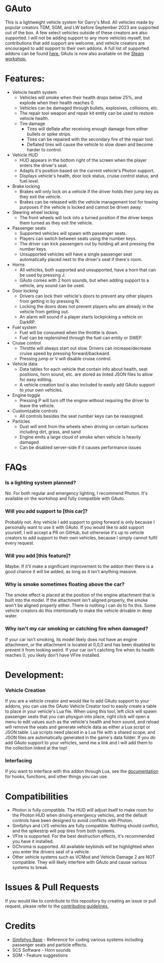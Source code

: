 # GAuto
This is a lightweight vehicle system for Garry's Mod. All vehicles made by popular creators TDM, SGM, and LW before September 2023 are supported out of the box. A few select vehicles outside of these creators are also supported. I will not be adding support to any more vehicles myself, but contributions that add support are welcome, and vehicle creators are encouraged to add support to their own addons. A full list of supported addons can be found [here.](https://steamcommunity.com/sharedfiles/filedetails/?id=3018834846) GAuto is now also available on the [Steam workshop.](https://steamcommunity.com/sharedfiles/filedetails/?id=3048040907)

# Features:
- Vehicle health system
  - Vehicles will smoke when their health drops below 25%, and explode when their health reaches 0.
  - Vehicles can be damaged through bullets, explosives, collisions, etc.
  - The repair tool weapon and repair kit entity can be used to restore vehicle health.
  - Tire damage
    - Tires will deflate after receiving enough damage from either bullets or spike strips.
    - Tires can be repaired with the secondary fire of the repair tool.
    - Deflated tires will cause the vehicle to slow down and become harder to control.
- Vehicle HUD
  - HUD appears in the bottom right of the screen when the player enters the driver's seat.
  - Adapts it's position based on the current vehicle's Photon support.
  - Displays vehicle's health, door lock status, cruise control status, and fuel level.
- Brake locking
  - Brakes will only lock on a vehicle if the driver holds their jump key as they exit the vehicle.
  - Brakes can be released with the vehicle management tool for towing purposes if the vehicle is locked and cannot be driven away.
- Steering wheel locking
  - The front wheels will lock into a turned position if the driver keeps them turned as they exit the vehicle.
- Passenger seats
  - Supported vehicles will spawn with passenger seats.
  - Players can switch between seats using the number keys.
  - The driver can kick passengers out by holding alt and pressing the number keys.
  - Unsupported vehicles will have a single passenger seat automatically placed next to the driver's seat if there's room.
- Horns
  - All vehicles, both supported and unsupported, have a horn that can be used by pressing J.
  - GAuto comes with 2 horn sounds, but when adding support to a vehicle, any sound can be used.
- Door locking
  - Drivers can lock their vehicle's doors to prevent any other players from getting in by pressing N.
  - Locking the doors does not prevent players who are already in the vehicle from getting out.
  - An alarm will sound if a player starts lockpicking a vehicle on DarkRP.
- Fuel system
  - Fuel will be consumed when the throttle is down.
  - Fuel can be replenished through the fuel can entity or SWEP.
- Cruise control
  - Throttle will always start out slow. Drivers can increase/decrease cruise speed by pressing forward/backward.
  - Pressing jump or V will disable cruise control.
- Vehicle data
  - Data tables for each vehicle that contain info about health, seat positions, horn sound, etc. are stored as linted JSON files to allow for easy editing.
  - A vehicle creation tool is also included to easily add GAuto support to your own vehicles.
- Engine toggle
  - Pressing P will turn off the engine without requiring the driver to leave the vehicle.
- Customizable controls
  - All controls besides the seat number keys can be reassigned.
- Particles
  - Dust will emit from the wheels when driving on certain surfaces including dirt, grass, and sand
  - Engine emits a large cloud of smoke when vehicle is heavily damaged
  - Can be disabled server-side if it causes performance issues

# FAQs
### Is a lighting system planned?
No. For both regular and emergency lighting, I recommend Photon. It's available on the workshop and fully compatible with GAuto.
### Will you add support to [this car]?
Probably not. Any vehicle I add support to going forward is only because I personally want to use it with GAuto. If you would like to add support yourself, I will accept a PR on GitHub, but otherwise it's up to vehicle creators to add support to their own vehicles, because I simply cannot fulfil every request.
### Will you add [this feature]?
Maybe. If it'll make a significant improvement to the addon then there is a good chance it will be added, as long as it isn't anything massive.
### Why is smoke sometimes floating above the car?
The smoke effect is placed at the position of the engine attachment that is built into the model. If the attachment isn't aligned properly, the smoke won't be aligned properly either. There is nothing I can do to fix this. Some vehicle creators do this intentionally to make the vehicle drivable in deep water.
### Why isn't my car smoking or catching fire when damaged?
If your car isn't smoking, its model likely does not have an engine attachment, or the attachment is located at 0,0,0 and has been disabled to prevent it from looking weird. If your car isn't catching fire when its health reaches 0, you likely don't have VFire installed.

# Development:
### Vehicle Creation
 If you are a vehicle creator and would like to add GAuto support to your addons, you can use the GAuto Vehicle Creator tool to easily create a table to place in your vehicle's Lua file. When using this tool, left click will spawn passenger seats that you can physgun into place, right click will open a menu to edit values such as the vehicle's health and horn sound, and reload will remove the seats and generate vehicle data as either a Lua script or JSON table. Lua scripts need placed in a Lua file with a shared scope, and JSON files are automatically generated in the game's data folder. If you do add GAuto support to your vehicles, send me a link and I will add them to the collection linked at the top!
### Interfacing
If you want to interface with this addon through Lua, see the [documentation](dev.md) for hooks, functions, and other things you can use.

# Compatibilities
 - Photon is fully compatible. The HUD will adjust itself to make room for the Photon HUD when driving emergency vehicles, and the default controls have been designed to avoid conflicts with Photon.
 - Simfphys and LVS vehicles are fully compatible. Nothing should conflict, and the spikestrip will pop tires from both systems.
 - VFire is supported. For the best destruction effects, it's recommended you have it installed.
 - GChroma is supported. All available keybinds will be highlighted when you enter the drivers seat of a vehicle.
 - Other vehicle systems such as VCMod and Vehicle Damage 2 are NOT compatible. They will likely interfere with GAuto and cause various systems to break.

# Issues & Pull Requests
 If you would like to contribute to this repository by creating an issue or pull request, please refer to the [contributing guidelines.](https://lambdagaming.github.io/contributing.html)

# Credits
- [Simfphys Base](https://github.com/Blu-x92/simfphys_base) - Reference for coding various systems including passenger seats and particle effects.
- SCS Software - Horn sounds
- SGM - Feature suggestions
